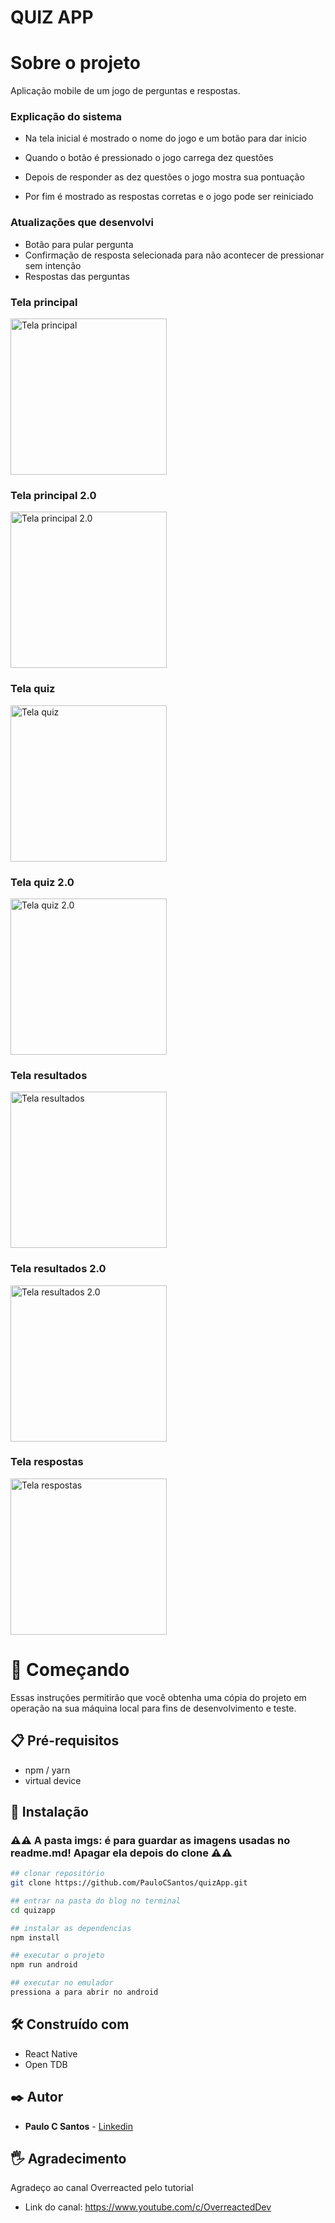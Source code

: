# QUIZ APP

# Sobre o projeto

Aplicação mobile de um jogo de perguntas e respostas. 

### Explicação do sistema

- Na tela inicial é mostrado o nome do jogo e um botão para dar inicio

- Quando o botão é pressionado o jogo carrega dez questões 

- Depois de responder as dez questões o jogo mostra sua pontuação

- Por fim é mostrado as respostas corretas e o jogo pode ser reiniciado

### Atualizações que desenvolvi

- Botão para pular pergunta
- Confirmação de resposta selecionada para não acontecer de pressionar sem intenção
- Respostas das perguntas

### Tela principal 
<img src= "imgs/tela-inicio.png" alt="Tela principal" width= "250" />

### Tela principal 2.0
<img src= "imgs/tela-n-inicio.png" alt="Tela principal 2.0" width= "250" />

### Tela quiz
<img src= "imgs/tela-quiz.png" alt="Tela quiz" width= "250" />

### Tela quiz 2.0
<img src= "imgs/tela-n-quiz.png" alt="Tela quiz 2.0" width= "250" />

### Tela resultados
<img src= "imgs/tela-result.png" alt="Tela resultados" width= "250" />

### Tela resultados 2.0
<img src= "imgs/tela-n-result.png" alt="Tela resultados 2.0" width= "250" />

### Tela respostas
<img src= "imgs/tela-n-respostas.png" alt="Tela respostas" width= "250" />

# 🚀 Começando

Essas instruções permitirão que você obtenha uma cópia do projeto em operação na sua máquina local para fins de desenvolvimento e teste.

## 📋 Pré-requisitos

- npm / yarn
- virtual device

## 🔧 Instalação
### :warning::warning: **A pasta imgs**: é para guardar as imagens usadas no readme.md! Apagar ela depois do clone :warning::warning:

``` bash
## clonar repositório
git clone https://github.com/PauloCSantos/quizApp.git

## entrar na pasta do blog no terminal
cd quizapp

## instalar as dependencias
npm install

## executar o projeto
npm run android

## executar no emulador
pressiona a para abrir no android
```

## 🛠️ Construído com

- React Native
- Open TDB

## ✒️ Autor

* **Paulo C Santos** - [Linkedin](https://www.linkedin.com/in/paulocsantos1995/)

## 🖐️ Agradecimento

Agradeço ao canal Overreacted pelo tutorial 

- Link do canal: https://www.youtube.com/c/OverreactedDev
